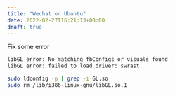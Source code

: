 ```yaml
---
title: "Wechat on Ubuntu"
date: 2022-02-27T16:21:13+08:00
draft: true
---
```


Fix some error

```bash
libGL error: No matching fbConfigs or visuals found
libGL error: failed to load driver: swrast
```

```bash
sudo ldconfig -p | grep -i GL.so
sudo rm /lib/i386-linux-gnu/libGL.so.1
```
